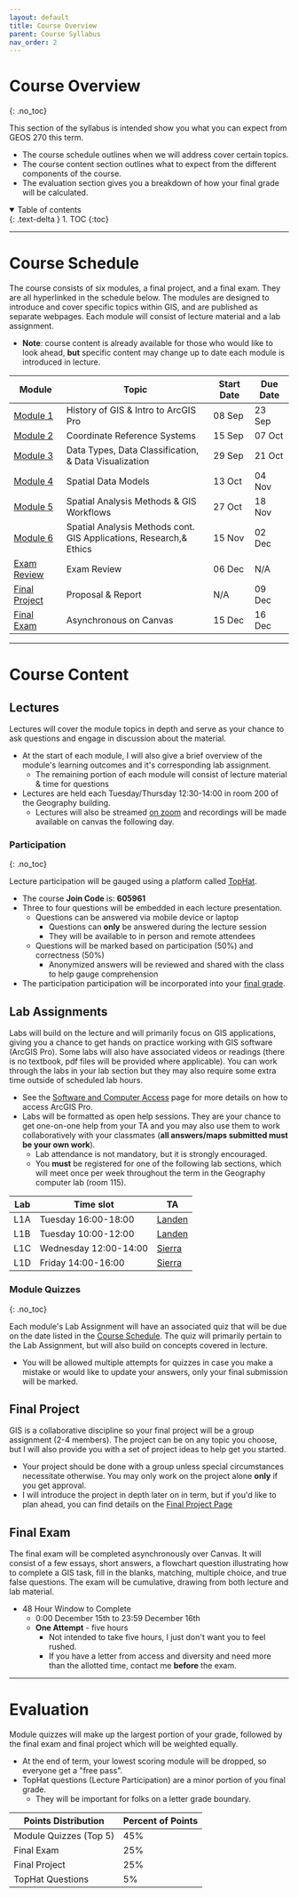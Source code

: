 ```yaml
---
layout: default
title: Course Overview
parent: Course Syllabus
nav_order: 2
---
```


# Course Overview
{: .no_toc}

This section of the syllabus is intended show you what you can expect from GEOS 270 this term.
* The course schedule outlines when we will address cover certain topics.
* The course content section outlines what to expect from the different components of the course.
* The evaluation section gives you a breakdown of how your final grade will be calculated.


<details open markdown="block">
  <summary>
    Table of contents
  </summary>
  {: .text-delta }
1. TOC
{:toc}
</details>

---

# Course Schedule

The course consists of six modules, a final project, and a final exam.  They are all hyperlinked in the schedule below.  The modules are designed to introduce and cover specific topics within GIS, and are published as separate webpages.  Each module will consist of lecture material and a lab assignment.

* **Note**: course content is already available for those who would like to look ahead, **but** specific content may change up to date each module is introduced in lecture.

|                         Module                         |                                Topic                                 |Start Date|Due Date|
|--------------------------------------------------------|----------------------------------------------------------------------|----------|--------|
|[Module 1](https://geos270.github.io/Module1/)          |History of GIS & Intro to ArcGIS Pro                                  |08 Sep    |23 Sep  |
|[Module 2](https://geos270.github.io/Module2/)          |Coordinate Reference Systems                                          |15 Sep    |07 Oct  |
|[Module 3](https://geos270.github.io/Module3/)          |Data Types, Data Classification, & Data Visualization                 |29 Sep    |21 Oct  |
|[Module 4](https://geos270.github.io/Module4/)          |Spatial Data Models                                                   |13 Oct    |04 Nov  |
|[Module 5](https://geos270.github.io/Module5/)          |Spatial Analysis Methods & GIS Workflows                              |27 Oct    |18 Nov  |
|[Module 6](https://geos270.github.io/Module6/)          |Spatial Analysis Methods cont.<br> GIS Applications, Research,& Ethics|15 Nov    |02 Dec  |
|[Exam Review](docs/Overview.md/##final-exam)            |Exam Review                                                           |06 Dec    |N/A     |
|[Final Project](https://geos270.github.io/FinalProject/)|Proposal & Report                                                     |N/A       |09 Dec  |
|[Final Exam](docs/Overview.md/##final-exam)             |Asynchronous on Canvas                                                |15 Dec    |16 Dec  |


---

# Course Content

## Lectures

Lectures will cover the module topics in depth and serve as your chance to ask questions and engage in discussion about the material.
* At the start of each module, I will also give a brief overview of the module's learning outcomes and it's corresponding lab assignment.
  * The remaining portion of each module will consist of lecture material & time for questions
* Lectures are held each Tuesday/Thursday 12:30-14:00 in room 200 of the Geography building.
  * Lectures will also be streamed [on zoom](https://ubc.zoom.us/j/68713181849?pwd=SThIWUkvVTVtbkpwME11c1NDYlFVZz09) and recordings will be made available on canvas the following day.

### Participation
{: .no_toc}

Lecture participation will be gauged using a platform called [TopHat](https://tophat.com/students/).

* The course **Join Code** is: **605961**
* Three to four questions will be embedded in each lecture presentation.
  * Questions can be answered via mobile device or laptop
    * Questions can **only** be answered during the lecture session
    * They will be available to in person and remote attendees
  * Questions will be marked based on participation (50%) and correctness (50%)
    * Anonymized answers will be reviewed and shared with the class to help gauge comprehension
* The participation participation will be incorporated into your [final grade](Overview.md#evaluation).

## Lab Assignments

Labs will build on the lecture and will primarily focus on GIS applications, giving you a chance to get hands on practice working with GIS software (ArcGIS Pro).  Some labs will also have associated videos or readings (there is no textbook, pdf files will be provided where applicable).  You can work through the labs in your lab section but they may also require some extra time outside of scheduled lab hours.

* See the [Software and Computer Access](/Labs.md) page for more details on how to access ArcGIS Pro. 
* Labs will be formatted as open help sessions.  They are your chance to get one-on-one help from your TA and you may also use them to work collaboratively with your classmates (**all answers/maps submitted must be your own work**).
  * Lab attendance is not mandatory, but it is strongly encouraged.
  * You **must** be registered for one of the following lab sections, which will meet once per week throughout the term in the Geography computer lab (room 115).

|Lab |   Time slot            |  TA  |
|----|------------------------|------|
|L1A |Tuesday 16:00-18:00     |[Landen](../#landen-matechuk)|
|L1B |Tuesday 10:00-12:00     |[Landen](../#landen-matechuk)|
|L1C |Wednesday 12:00-14:00   |[Sierra](../#sierra-collins)|
|L1D |Friday 14:00-16:00      |[Sierra](../#sierra-collins)|

### Module Quizzes
{: .no_toc}

Each module's Lab Assignment will have an associated quiz that will be due on the date listed in the [Course Schedule](#course-schedule).  The quiz will primarily pertain to the Lab Assignment, but will also build on concepts covered in lecture.
  * You will be allowed multiple attempts for quizzes in case you make a mistake or would like to update your answers, only your final submission will be marked.


## Final Project

GIS is a collaborative discipline so your final project will be a group assignment (2-4 members).  The project can be on any topic you choose, but I will also provide you with a set of project ideas to help get you started.
* Your project should be done with a group unless special circumstances necessitate otherwise.  You may only work on the project alone **only** if you get approval.
* I will introduce the project in depth later on in term, but if you'd like to plan ahead, you can find details on the [Final Project Page](https://geos270.github.io/FinalProject/) 


## Final Exam

The final exam will be completed asynchronously over Canvas. It will consist of a few essays, short answers, a flowchart question illustrating how to complete a GIS task, fill in the blanks, matching, multiple choice, and true false questions.  The exam will be cumulative, drawing from both lecture and lab material.

* 48 Hour Window to Complete
  * 0:00 December 15th to 23:59 December 16th
  * **One Attempt** - five hours
    * Not intended to take five hours, I just don't want you to feel rushed.
    * If you have a letter from access and diversity and need more than the allotted time, contact me **before** the exam.

---

# Evaluation

Module quizzes will make up the largest portion of your grade, followed by the final exam and final project which  will be weighted equally.
* At the end of term, your lowest scoring module will be dropped, so everyone get a "free pass".
* TopHat questions (Lecture Participation) are a minor portion of you final grade.
  * They will be important for folks on a letter grade boundary.

| Points Distribution    | Percent of Points |
|------------------------|-------------------|
| Module Quizzes (Top 5) | 45%               |
| Final Exam             | 25%               |
| Final Project          | 25%               |
| TopHat Questions       | 5%                |